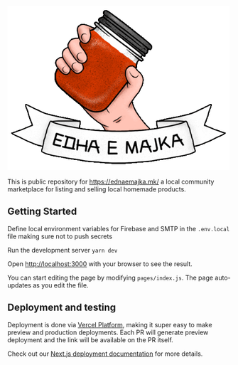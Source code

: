 ![ednaemajka.mk Logo](/public/logo.png)

This is public repository for https://ednaemajka.mk/ a local community marketplace for listing and selling local homemade products.

## Getting Started

Define local environment variables for Firebase and SMTP in the `.env.local` file making sure not to push secrets

Run the development server `yarn dev`

Open [http://localhost:3000](http://localhost:3000) with your browser to see the result.

You can start editing the page by modifying `pages/index.js`. The page auto-updates as you edit the file.

## Deployment and testing

Deployment is done via [Vercel Platform](https://vercel.com/), making it super easy to make preview and production deployments. Each PR will generate preview deployment and the link will be available on the PR itself.

Check out our [Next.js deployment documentation](https://nextjs.org/docs/deployment) for more details.
